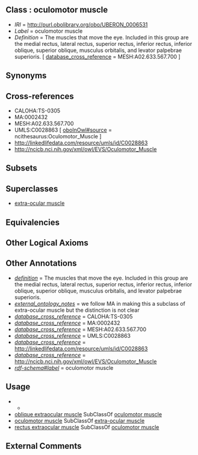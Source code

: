 
## Class : oculomotor muscle

 * *IRI* = http://purl.obolibrary.org/obo/UBERON_0006531
 * *Label* = oculomotor muscle
 * *Definition* = The muscles that move the eye. Included in this group are the medial rectus, lateral rectus, superior rectus, inferior rectus, inferior oblique, superior oblique, musculus orbitalis, and levator palpebrae superioris. [ [database_cross_reference](../../ef/oboInOwl#hasDbXref.md) = MESH:A02.633.567.700 ]

## Synonyms


## Cross-references

 * CALOHA:TS-0305
 * MA:0002432
 * MESH:A02.633.567.700
 * UMLS:C0028863 [ [oboInOwl#source](../../ce/oboInOwl#source.md) = ncithesaurus:Oculomotor_Muscle ]
 * http://linkedlifedata.com/resource/umls/id/C0028863
 * http://ncicb.nci.nih.gov/xml/owl/EVS/Oculomotor_Muscle

## Subsets


## Superclasses

 * [extra-ocular muscle](../../UBERON/01/UBERON_0001601.md)

## Equivalencies


## Other Logical Axioms


## Other Annotations

 * *[definition](../../IAO/15/IAO_0000115.md)* = The muscles that move the eye. Included in this group are the medial rectus, lateral rectus, superior rectus, inferior rectus, inferior oblique, superior oblique, musculus orbitalis, and levator palpebrae superioris.
 * *[external_ontology_notes](../../UBPROP/12/UBPROP_0000012.md)* = we follow MA in making this a subclass of extra-ocular muscle but the distinction is not clear
 * *[database_cross_reference](../../ef/oboInOwl#hasDbXref.md)* = CALOHA:TS-0305
 * *[database_cross_reference](../../ef/oboInOwl#hasDbXref.md)* = MA:0002432
 * *[database_cross_reference](../../ef/oboInOwl#hasDbXref.md)* = MESH:A02.633.567.700
 * *[database_cross_reference](../../ef/oboInOwl#hasDbXref.md)* = UMLS:C0028863
 * *[database_cross_reference](../../ef/oboInOwl#hasDbXref.md)* = http://linkedlifedata.com/resource/umls/id/C0028863
 * *[database_cross_reference](../../ef/oboInOwl#hasDbXref.md)* = http://ncicb.nci.nih.gov/xml/owl/EVS/Oculomotor_Muscle
 * *[rdf-schema#label](../../el/rdf-schema#label.md)* = oculomotor muscle

## Usage

 * -
 * [oblique extraocular muscle](../../UBERON/32/UBERON_0006532.md) SubClassOf [oculomotor muscle](../../UBERON/31/UBERON_0006531.md)
 * [oculomotor muscle](../../UBERON/31/UBERON_0006531.md) SubClassOf [extra-ocular muscle](../../UBERON/01/UBERON_0001601.md)
 * [rectus extraocular muscle](../../UBERON/33/UBERON_0006533.md) SubClassOf [oculomotor muscle](../../UBERON/31/UBERON_0006531.md)

## External Comments

